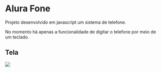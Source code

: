 # Alura Fone

Projeto desenvolvido em javascript um sistema de telefone.

No momento há apenas a funcionalidade de digitar o telefone por meio de um teclado.

## Tela

<img src="/img/tela.png">
